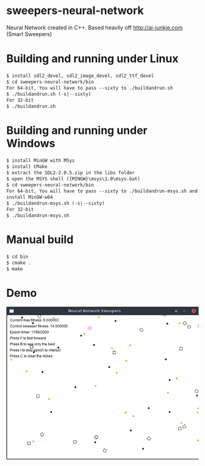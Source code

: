 # sweepers-neural-network
Neural Network created in C++. Based heavily off <http://ai-junkie.com> (Smart Sweepers)  

# Building and running under Linux
```
$ install sdl2_devel, sdl2_image_devel, sdl2_ttf_devel
$ cd sweepers-neural-network/bin  
For 64-bit, You will have to pass --sixty to ./buildandrun.sh
$ ./buildandrun.sh (-s|--sixty)
For 32-bit       
$ ./buildandrun.sh
```
# Building and running under Windows
```
$ install MinGW with MSys
$ install CMake
$ extract the SDL2-2.0.5.zip in the libs folder
$ open the MSYS shell ({MINGW}\msys\1.0\msys.bat)
$ cd sweepers-neural-network/bin
For 64-bit, You will have to pass --sixty to ./buildandrun-msys.sh and install MinGW-w64
$ ./buildandrun-msys.sh (-s|--sixty)    
For 32-bit       
$ ./buildandrun-msys.sh
```
# Manual build
```
$ cd bin  
$ cmake .  
$ make  
```

# Demo
![Demo of sweepers](demo.gif)
